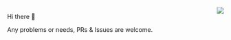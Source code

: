 <img align="right" src="https://github-readme-stats.vercel.app/api?username=UI-Mario&show_icons=true&icon_color=ea9518&text_color=515151&bg_color=ffffff&hide_title=false" />


Hi there 👋

Any problems or needs, PRs & Issues are welcome.

